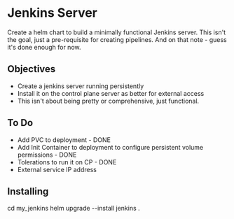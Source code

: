 # Jenkins Server

Create a helm chart to build a minimally functional Jenkins server. This isn't the goal, just a pre-requisite for creating pipelines.
And on that note - guess it's done enough for now.


## Objectives

- Create a jenkins server running persistently
- Install it on the control plane server as better for external access
- This isn't about being pretty or comprehensive, just functional.



## To Do

- Add PVC to deployment - DONE
- Add Init Container to deployment to configure persistent volume permissions - DONE
- Tolerations to run it on CP - DONE
- External service IP address


## Installing

cd my_jenkins
helm upgrade --install  jenkins .


